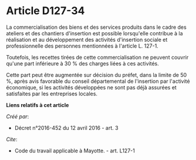 # Article D127-34

La commercialisation des biens et des services produits dans le cadre des ateliers et des chantiers d'insertion est possible
lorsqu'elle contribue à la réalisation et au développement des activités d'insertion sociale et professionnelle des personnes
mentionnées à l'article L. 127-1. 

Toutefois, les recettes tirées de cette commercialisation ne peuvent couvrir qu'une part inférieure à 30 % des charges liées
à ces activités. 

Cette part peut être augmentée sur décision du préfet, dans la limite de 50 %, après avis favorable du conseil départemental
de l'insertion par l'activité économique, si les activités développées ne sont pas déjà assurées et satisfaites par les
entreprises locales.

**Liens relatifs à cet article**

_Créé par_:

  - Décret n°2016-452 du 12 avril 2016 - art. 3

_Cite_:

  - Code du travail applicable à Mayotte. - art. L127-1
